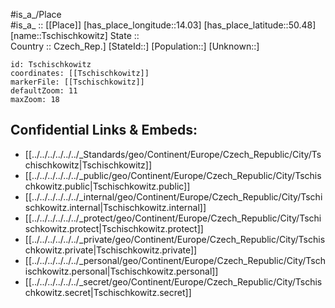 ﻿---
location: [50.48,14.03] 
mapzoom: [7,12] 
mapmarker: city 
type: City
tags:
- geo/City


SpocWebEntityId: 35026
isDeleted: false
confidential: public

---
#is_a_/Place  
#is_a_ :: [[Place]] 
[has_place_longitude::14.03] 
[has_place_latitude::50.48] 
[name::Tschischkowitz] 
State ::  
Country :: Czech_Rep.] 
[StateId::] 
[Population::] 
[Unknown::] 


```leaflet
id: Tschischkowitz
coordinates: [[Tschischkowitz]] 
markerFile: [[Tschischkowitz]] 
defaultZoom: 11 
maxZoom: 18
```


## Confidential Links & Embeds: 
- [[../../../../../../_Standards/geo/Continent/Europe/Czech_Republic/City/Tschischkowitz|Tschischkowitz]] 
- [[../../../../../../_public/geo/Continent/Europe/Czech_Republic/City/Tschischkowitz.public|Tschischkowitz.public]] 
- [[../../../../../../_internal/geo/Continent/Europe/Czech_Republic/City/Tschischkowitz.internal|Tschischkowitz.internal]] 
- [[../../../../../../_protect/geo/Continent/Europe/Czech_Republic/City/Tschischkowitz.protect|Tschischkowitz.protect]] 
- [[../../../../../../_private/geo/Continent/Europe/Czech_Republic/City/Tschischkowitz.private|Tschischkowitz.private]] 
- [[../../../../../../_personal/geo/Continent/Europe/Czech_Republic/City/Tschischkowitz.personal|Tschischkowitz.personal]] 
- [[../../../../../../_secret/geo/Continent/Europe/Czech_Republic/City/Tschischkowitz.secret|Tschischkowitz.secret]] 
